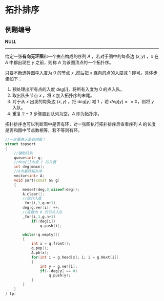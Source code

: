 # 拓扑排序

## 例题编号

**NULL**

------

给定一张**有向无环图**和一个由点构成的序列 $A$ ，若对于图中的每条边 $(x,y)$ ，$x$ 在 $A$ 中都出现在 $y$ 之前，则称 $A$ 为该图顶点的一个拓扑序。

只要不断选择图中入度为 $0$ 的节点 $x$ ,然后把 $x$ 连向的点的入度减 $1$ 即可。具体步骤如下：

1. 预处理出所有点的入度 $deg[i]$，将所有入度为 $0$ 的点入队。
2. 取出队头节点 $x$ ，将 $x$ 加入拓扑序的末尾。
3. 对于从 $x$ 出发的每条边 $(x,y)$ ，把 $deg[y]$ 减 $1$ ，若 $deg[y]==0$，则将 $y$ 入队。
4. 重复 $2-3$ 步骤直到队列为空，$A$ 即为拓扑序。  

拓扑排序也可以判断图中是否有环，对一张图执行拓扑排序后查看序列 $A$ 的长度是否和图中节点数相等，若不等则有环。

```c++
//一定要确认是有向图！
struct topsort
{
	//辅助队列
	queue<int> q;
	//deg[i]为点 i 的入度
	int deg[maxn];
	//A为最终拓扑序
	vector<int> A;
	void sort(const G& g)
	{
		memset(deg,0,sizeof(deg));
		A.clear();
		//统计入度
		_for(i,1,g.m+1)
		deg[g.ver[i]] ++;
		//度数为 0 的节点入队
		_for(i,1,g.n+1)
			if(!deg[i])
				q.push(i);

		while(!q.empty())
		{
			int x = q.front();
			q.pop();
			A.pb(x);
			for(int i = g.head[x]; i; i = g.Next[i])
			{
				int y = g.ver[i];
				if(--deg[y] == 0)
					q.push(y);
			}
		}
	}
} tp;
```

